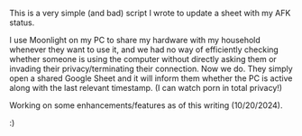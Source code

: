 This is a very simple (and bad) script I wrote to update a sheet with my AFK status.

I use Moonlight on my PC to share my hardware with my household whenever they want to use it, and we had no way of efficiently checking whether someone is using the computer without directly asking them or invading their privacy/terminating their connection.
Now we do. They simply open a shared Google Sheet and it will inform them whether the PC is active along with the last relevant timestamp.
(I can watch porn in total privacy!)

Working on some enhancements/features as of this writing (10/20/2024).

:)
